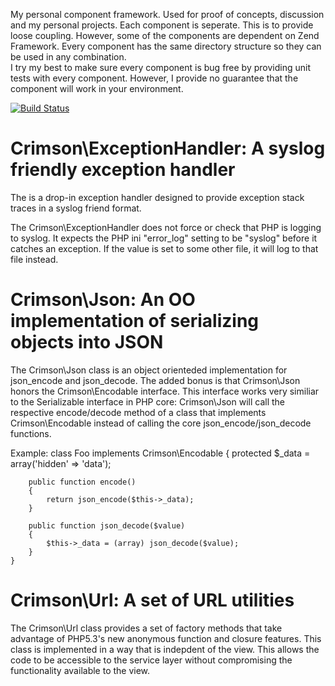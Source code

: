 My personal component framework.  Used for proof of concepts, discussion and my personal projects.  Each component is seperate.  This is to provide loose coupling.  However, some of the components are dependent on Zend Framework.  Every component has the same directory structure so they can be used in any combination.  
I try my best to make sure every component is bug free by providing unit tests with every component.  However, I provide no guarantee that the component will work in your environment.

[![Build Status](https://secure.travis-ci.org/hradtke/crimson.png?branch=master)](http://travis-ci.org/hradtke/crimson)


# Crimson\ExceptionHandler: A syslog friendly exception handler

The is a drop-in exception handler designed to
provide exception stack traces in a syslog friend format.

The Crimson\ExceptionHandler does not force or check that PHP is logging to
syslog.  It expects the PHP ini "error_log" setting to be "syslog" before it 
catches an exception.  If the value is set to some other file, it will log to
that file instead.

# Crimson\Json: An OO implementation of serializing objects into JSON

The Crimson\Json class is an object orienteded implementation for json_encode and json_decode.  The added bonus is that Crimson\Json honors the Crimson\Encodable interface.  This interface works very similiar to the Serializable interface in PHP core: Crimson\Json will call the respective encode/decode method of a class that implements Crimson\Encodable instead of calling the core json_encode/json_decode functions.

Example:
    class Foo implements Crimson\Encodable
    {
        protected $_data = array('hidden' => 'data');
    
        public function encode()
        {
            return json_encode($this->_data);
        }
    
        public function json_decode($value)
        {
            $this->_data = (array) json_decode($value);
        }
    }

Crimson\Url: A set of URL utilities
=============================================================

The Crimson\Url class provides a set of factory methods that take advantage of PHP5.3's new anonymous function and closure features.  This class is implemented in a way that is indepdent of the view.  This allows the code to be accessible to the service layer without compromising the functionality available to the view.

